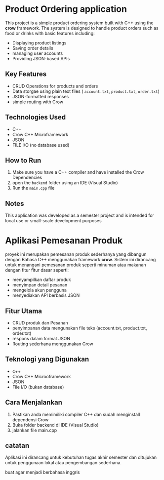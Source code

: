 # Product Ordering application 
This project is a simple product ordering system built with C++ using the **crow** framework. The system is designed to handle product orders such as food or drinks with basic features including:  
  - Displaying product listings
  - Saving order details
  - managing user accounts
  - Providing JSON-based APIs

 ## Key Features 
   - CRUD Operations for products and orders
   - Data storgae using plain text files ( `account.txt`,   `product.txt`, `order.txt`)
   - JSON-formatted responses
   - simple routing with Crow

## Technologies Used
  - C++
  - Crow C++ Microframework
  - JSON
  - FILE I/O (no database used)

## How to Run 
  1. Make sure you have a C++ compiler and have installed the Crow Dependencies
  2. open the `backend` folder using an IDE (Visual Studio)
  3. Run the `main.cpp` file

## Notes 
This application was developed as a semester project and is intended for local use or small-scale development purposes



# Aplikasi Pemesanan Produk 
 proyek ini merupakan pemesanan produk sederhanya yang dibangun dengan Bahasa C++ menggunakan framework **crow**. Sistem ini dirancang untuk menangani pemesanan produk seperti minuman atau makanan dengan fitur fitur dasar seperti:
   - menyampilkan daftar produk
   - menyimpan detail pesanan  
   - mengelola akun pengguna
   - menyediakan API berbasis JSON

## Fitur Utama  
  - CRUD produk dan Pesanan
  - penyimpanan data mengunakan file teks (account.txt, product.txt, order.txt)
  - respons dalam format JSON
  - Routing sederhana menggunakan Crow

## Teknologi yang Digunakan 
  - c++
  - Crow C++ Microoframework
  - JSON
  - File I/O (bukan database)

## Cara Menjalankan 
  1. Pastikan anda memimiliki compiler C++ dan sudah menginstall dependensi Crow
  2. Buka folder backend di IDE (Visual Studio)
  3. jalankan file main.cpp

## catatan 
Aplikasi ini dirancang untuk kebutuhan tugas akhir semester dan ditujukan untuk penggunaan lokal atau pengembangan sederhana.
  

buat agar menjadi berbahasa inggris 
